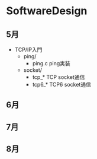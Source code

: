 # SoftwareDesign

## 5月

- TCP/IP入門
    - ping/
        - ping.c ping実装
    - socket/
        - tcp_* TCP socket通信
        - tcp6_* TCP6 socket通信

## 6月

## 7月

## 8月